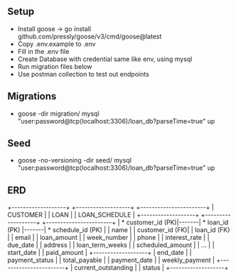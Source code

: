 ## Setup

- Install goose -> go install github.com/pressly/goose/v3/cmd/goose@latest
- Copy .env.example to .env
- Fill in the .env file
- Create Database with credential same like env, using mysql
- Run migration files below
- Use postman collection to test out endpoints

## Migrations

- goose -dir migration/ mysql "user:password@tcp(localhost:3306)/loan_db?parseTime=true" up

## Seed

- goose -no-versioning -dir seed/ mysql "user:password@tcp(localhost:3306)/loan_db?parseTime=true" up

## ERD

+-------------------+       +-------------------+       +-----------------------+
|     CUSTOMER      |       |      LOAN         |       |    LOAN_SCHEDULE      |
+-------------------+       +-------------------+       +-----------------------+
| * customer_id (PK)|-------| * loan_id (PK)    |-------| * schedule_id (PK)    |
|   name            |       |   customer_id (FK)|       |   loan_id (FK)        |
|   email           |       |   loan_amount     |       |   week_number         |
|   phone           |       |   interest_rate   |       |   due_date            |
|   address         |       |   loan_term_weeks |       |   scheduled_amount    |
|   ...             |       |   start_date      |       |   paid_amount         |
+-------------------+       |   end_date        |       |   payment_status      |
                            |   total_payable   |       |   payment_date        |
                            |   weekly_payment  |       +-----------------------+
                            |   current_outstanding |
                            |   status          |
                            +-------------------+